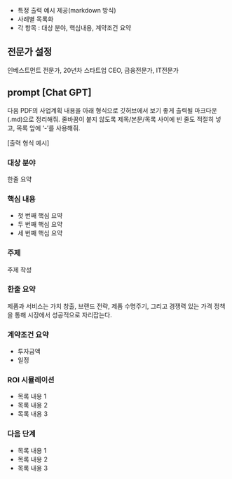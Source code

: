 
- 특정 출력 예시 제공(markdown 방식)
- 사례별 목록화
- 각 항목 : 대상 분야, 핵심내용, 계약조건 요약

## 전문가 설정
인베스트먼트 전문가, 20년차 스타트업 CEO, 금융전문가, IT전문가

## prompt [Chat GPT]
다음 PDF의 사업계획 내용을 아래 형식으로 깃허브에서 보기 좋게 출력될 마크다운(.md)으로 정리해줘.
줄바꿈이 붙지 않도록 제목/본문/목록 사이에 빈 줄도 적절히 넣고, 목록 앞에 ‘-’를 사용해줘.

[출력 형식 예시]

### 대상 분야
한줄 요약

### 핵심 내용
- 첫 번째 핵심 요약
- 두 번째 핵심 요약
- 세 번째 핵심 요약

### 주제
주제 작성

### 한줄 요약

제품과 서비스는 가치 창출, 브랜드 전략, 제품 수명주기, 그리고 경쟁력 있는 가격 정책을 통해 시장에서 성공적으로 자리잡는다.

### 계약조건 요약
- 투자금액
- 일정

### ROI 시뮬레이션
- 목록 내용 1
- 목록 내용 2
- 목록 내용 3

### 다음 단계
- 목록 내용 1
- 목록 내용 2
- 목록 내용 3